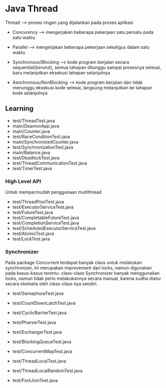 # Java Thread
Thread --> proses ringan yang dijalankan pada proses aplikasi

- Concurency --> mengerjakan beberapa pekerjaan satu persatu pada satu waktu
- Parallel --> mengerjakan beberapa pekerjaan sekaligus dalam satu waktu

- Synchronous/Blocking --> kode program berjalan secara sequential(berurut), semua tahapan ditunggu sampai prosesnya selesai, baru melanjutkan eksekusi tahapan selanjutnya
- Asnchronous/NonBlocking --> kode program berjalan dan tidak menunggu eksekusi kode selesai, langsung melanjutkan ke tahapan kode selanjutnya

## Learning
- test/ThreadTest.java
- main/DeamonApp.java
- main/Counter.java
- test/RaceConditionTest.java
- main/SynchronizedCounter.java
- test/SynchronizationTest.java
- main/Balance.java
- test/DeadlockTest.java
- test/ThreadCommunicationTest.java
- test/TimerTest.java

### High Level API
Untuk mempermudah penggunaan multithread
- test/ThreadPoolTest.java
- test/ExecutorServiceTest.java
- test/FutureTest.java
- test/CompletableFutureTest.java
- test/CompletionServiceTest.java
- test/ScheduledExecutorServiceTest.java
- test/AtomicTest.java
- test/LockTest.java

### Synchronizer
Pada package Concurrent terdapat banyak class untuk melakukan synchronizer, ini merupakan improvement dari locks, namun digunakan pada kasus-kasus terentu.
class-class Synchronizer banyak menggunakan locks, namun tidak perlu melakukannya secara manual, karena sudha diatur secara otomatis oleh class-class nya sendiri.
- test/SemaphoreTest.java
- test/CountDownLatchTest.java
- test/CyclicBarrierTest.java
- test/PharserTest.java
- test/ExchangerTest.java

- test/BlockingQueueTest.java
- test/ConcurrentMapTest.java
- test/ThreadLocalTest.java
- test/ThreadLocalRandomTest.java
- test/ForkJoinTest.java
